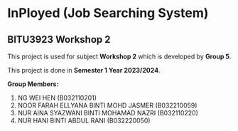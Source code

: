 # **InPloyed** (Job Searching System)


## BITU3923 Workshop 2

This project is used for subject **Workshop 2** which is developed by **Group 5**.

This project is done in **Semester 1 Year 2023/2024**.

**Group Members:**
1. NG WEI HEN (B032110201)
2. NOOR FARAH ELLYANA BINTI MOHD JASMER	(B032210059)
3. NUR AINA SYAZWANI BINTI MOHAMAD NAZRI (B032110220)
4. NUR HANI BINTI ABDUL RANI (B032220050)

